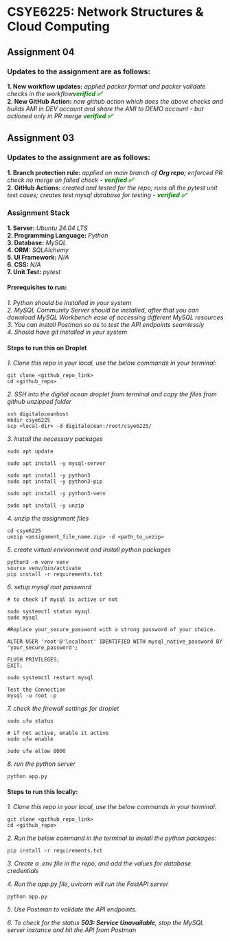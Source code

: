 # CSYE6225: Network Structures & Cloud Computing

## Assignment 04

### Updates to the assignment are as follows:
<b>1. New workflow updates:</b> <i> applied packer format and packer validate checks in the workflow<b style="color:green">verified ✅</b></i></br>
<b>2. New GitHub Action:</b> <i>new github action which does the above checks and builds AMI in DEV account and share the AMI to DEMO account - but actioned only in PR merge <b style="color:green">verified ✅</b></i></br>


## Assignment 03 

### Updates to the assignment are as follows:
<b>1. Branch protection rule:</b> <i>applied on main branch of <b>Org repo</b>; enforced PR check no merge on failed check - <b style="color:green">verified ✅</b></i></br>
<b>2. GitHub Actions:</b> <i>created and tested for the repo; runs all the pytest unit test cases; creates test mysql database for testing - <b style="color:green">verified ✅</b></i></br>

### Assignment Stack
<b>1. Server:</b> <i>Ubuntu 24.04 LTS</i></br>
<b>2. Programming Language:</b> <i>Python</i></br>
<b>3. Database:</b> <i>MySQL</i></br>
<b>4. ORM:</b> <i>SQLAlchemy</i></br>
<b>5. UI Framework:</b> <i>N/A</i></br>
<b>6. CSS:</b> <i>N/A</i></br>
<b>7. Unit Test:</b> <i>pytest</i></br>

#### Prerequisites to run:

<i>1. Python should be installed in your system</i></br>
<i>2. MySQL Community Server should be installed, after that you can download MySQL Workbench ease of accessing different MySQL resources</i></br>
<i>3. You can install Postman so as to test the API endpoints seamlessly</i></br>
<i>4. Should have git installed in your system</i></br>

#### Steps to run this on Droplet
<i>1. Clone this repo in your local, use the below commands in your terminal:</i>
```
git clone <github_repo_link>
cd <github_repo>
```

<i>2. SSH into the digital ocean droplet from terminal and copy the files from github unzipped folder</i>
```
ssh digitaloceanhost
mkdir csye6225
scp <local-dir> -d digitalocean:/root/csye6225/
```

<i>3. Install the necessary packages</i>
```
sudo apt update

sudo apt install -y mysql-server

sudo apt install -y python3
sudo apt install -y python3-pip

sudo apt install -y python3-venv

sudo apt install -y unzip
```

<i>4. unzip the assignment files</i>
```
cd csye6225
unzip <assignment_file_name.zip> -d <path_to_unzip>
```

<i>5. create virtual environment and install python packages</i>
```
python3 -m venv venv
source venv/bin/activate
pip install -r requirements.txt
```

<i>6. setup mysql root password</i>
```
# to check if mysql is active or not

sudo systemctl status mysql
sudo mysql

#Replace your_secure_password with a strong password of your choice.

ALTER USER 'root'@'localhost' IDENTIFIED WITH mysql_native_password BY 'your_secure_password';

FLUSH PRIVILEGES;
EXIT;

sudo systemctl restart mysql

Test the Connection
mysql -u root -p
```

<i>7. check the firewall settings for droplet</i>
```
sudo ufw status

# if not active, enable it active
sudo ufw enable

sudo ufw allow 8000

```

<i>8. run the python server</i>
```
python app.py
```
#### Steps to run this locally:
<i>1. Clone this repo in your local, use the below commands in your terminal:</i>
```
git clone <github_repo_link>
cd <github_repo>
```

<i>2. Run the below command in the terminal to install the python packages:</i>
```
pip install -r requirements.txt
```

<i>3. Create a .env file in the repo, and add the values for database credentials</i>

<i>4. Run the app.py file, uvicorn will run the FastAPI server</i>
```
python app.py
```

<i>5. Use Postman to validate the API endpoints.</i>

<i>6. To check for the status <b>503: Service Unavailable</b>, stop the MySQL server instance and hit the API from Postman</i>
